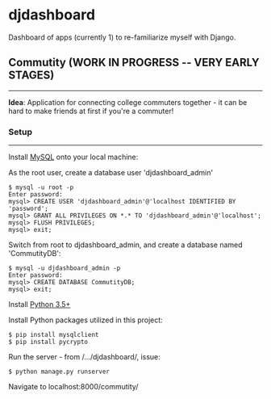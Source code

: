 # djdashboard
Dashboard of apps (currently 1) to re-familiarize myself with Django.

## Commutity (WORK IN PROGRESS -- VERY EARLY STAGES)
---------
**Idea**: Application for connecting college commuters together - it can be hard to make friends at first if you're a commuter!

### Setup
-----
Install [MySQL](https://www.mysql.com/downloads/) onto your local machine:  

As the root user, create a database user 'djdashboard_admin'  
```
$ mysql -u root -p  
Enter password:  
mysql> CREATE USER 'djdashboard_admin'@'localhost IDENTIFIED BY 'password';  
mysql> GRANT ALL PRIVILEGES ON *.* TO 'djdashboard_admin'@'localhost';  
mysql> FLUSH PRIVILEGES;  
mysql> exit;  
```

Switch from root to djdashboard_admin, and create a database named 'CommutityDB':  
```
$ mysql -u djdashboard_admin -p  
Enter password:  
mysql> CREATE DATABASE CommutityDB;  
mysql> exit;  
```

Install [Python 3.5+](https://www.python.org/)

Install Python packages utilized in this project:  
```
$ pip install mysqlclient  
$ pip install pycrypto  
```

Run the server - from /.../djdashboard/, issue:  
```
$ python manage.py runserver  
```

Navigate to localhost:8000/commutity/
